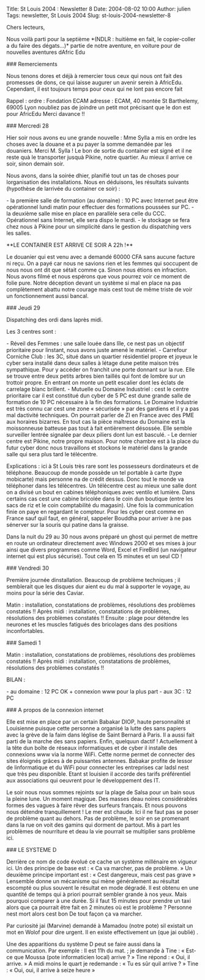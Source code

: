 Title: St Louis 2004 : Newsletter 8
Date: 2004-08-02 10:00
Author: julien
Tags: newsletter, St Louis 2004
Slug: st-louis-2004-newsletter-8

Chers lecteurs,

</p>
Nous voilà parti pour la septième *(NDLR : huitième en fait, le
copier-coller a du faire des dégats...)* partie de notre aventure, en
voiture pour de nouvelles aventures dAfric Edu

</p>
### Remerciements

</p>
Nous tenons dores et déjà à remercier tous ceux qui nous ont fait des
promesses de dons, ce qui laisse augurer un avenir serein à AfricEdu.
Cependant, il est toujours temps pour ceux qui ne lont pas encore fait

</p>
Rappel :  
ordre : Fondation ECAM  
adresse : ECAM, 40 montée St Barthelemy, 69005 Lyon  
noubliez pas de joindre un petit mot précisant que le don est pour
AfricEdu Merci davance !!

</p>
### Mercredi 28

</p>
Hier soir nous avons eu une grande nouvelle : Mme Sylla a mis en ordre
les choses avec la douane et a pu payer la somme demandée par les
douaniers. Merci M. Sylla ! Le bon de sortie du container est signé et
il ne reste quà le transporter jusquà Pikine, notre quartier. Au mieux
il arrive ce soir, sinon demain soir.

</p>
Nous avons, dans la soirée dhier, planifié tout un tas de choses pour
lorganisation des installations. Nous en déduisons, les résultats
suivants (hypothèse de larrivée du container ce soir) :

</p>
-   la première salle de formation (au domaine) : 10 PC avec Internet
    peut être opérationnel lundi matin pour effectuer des formations
    poussées sur PC.
-   la deuxième salle mise en place en parallèle sera celle du CCC.
    Opérationnel sans Internet, elle sera dispo le mardi.
-   le stockage se fera chez nous à Pikine pour un simplicité dans le
    gestion du dispatching vers les salles.

</p>
**LE CONTAINER EST ARRIVE CE SOIR A 22h !**

</p>
Le douanier qui est venu avec a demandé 60000 CFA sans aucune facture ni
reçu. On a payé car nous ne savions rien et les femmes qui soccupent de
nous nous ont dit que sétait comme ça. Sinon nous étions en infraction.
Nous avons filmé et nous espérons que vous pourrez voir ce moment de
folie pure. Notre déception devant un système si mal en place na pas
complètement abattu notre courage mais cest tout de même triste de voir
un fonctionnement aussi bancal.

</p>
### Jeudi 29

</p>
Dispatching des ordi dans laprès midi.

</p>
Les 3 centres sont :

</p>
-   Réveil des Femmes : une salle louée dans lîle, ce nest pas un
    objectif prioritaire pour linstant, nous avons juste amené
    le matériel.
-   Carrefour Corniche Club : les 3C, situé dans un quartier résidentiel
    propre et joyeux le cyber sera installé dans deux salles à létage
    dune petite maison très sympathique. Pour y accéder on franchit une
    porte donnant sur la rue. Elle se trouve entre deux petits arbres
    bien taillés qui font de lombre sur un trottoir propre. En entrant
    on monte un petit escalier dont les éclats de carrelage
    blanc brillent.
-   Mutuelle ou Domaine Industriel : cest le centre prioritaire car il
    est constitué dun cyber de 5 PC est dune grande salle de formation
    de 10 PC nécessaire à la fin des formations. Le Domaine Industrie
    est très connu car cest une zone « sécurisée » par des gardiens et
    il y a pas mal dactivité techniques. On pourrait parler de ZI en
    France avec des PME aux horaires bizarres. En tout cas la pièce
    maîtresse du Domaine est la moissonneuse batteuse pas tout à fait
    entièrement désossée. Elle semble surveiller lentrée signalée par
    deux piliers dont lun est basculé.
-   Le dernier centre est Pikine, notre propre maison. Pour notre
    chambre est à la place du futur cyber donc nous travaillons et
    stockons le matériel dans la grande salle qui sera plus tard
    le télécentre.

</p>
Explications : ici à St Louis très rare sont les possesseurs
dordinateurs et de téléphone. Beaucoup de monde possède un tel portable
à carte (type mobicarte) mais personne na de crédit dessus. Donc tout le
monde va téléphoner dans les télécentres. Un télécentre cest au mieux
une salle dont on a divisé un bout en cabines téléphoniques avec ventilo
et lumière. Dans certains cas cest une cabine bricolée dans le coin dun
boutique (entre les sacs de riz et le coin comptabilité du magasin). Une
fois la communication finie on paye en regardant le compteur. Pour les
cyber cest comme en France sauf quil faut, en général, sappeler Bouddha
pour arriver à ne pas sénerver sur la souris qui patine dans la graisse.

</p>
Dans la nuit du 29 au 30 nous avons préparé un ghost qui permet de
mettre en route un ordinateur directement avec Windows 2000 et ses mises
à jour ainsi que divers programmes comme Word, Excel et FireBird (un
navigateur internet qui est plus sécurisé). Tout cela en 15 minutes et
un seul CD !

</p>
### Vendredi 30

</p>
Première journée dinstallation. Beaucoup de problème techniques ; il
semblerait que les disques dur aient eu du mal à supporter le voyage, au
moins pour la série des Caviar.

</p>
Matin : installation, constatations de problèmes, résolutions des
problèmes constatés !!  
Après midi : installation, constatations de problèmes, résolutions des
problèmes constatés !!  
Ensuite : plage pour détendre les neurones et les muscles fatigués des
bricolages dans des positions inconfortables.

</p>
### Samedi 1

</p>
Matin : installation, constatations de problèmes, résolutions des
problèmes constatés !!  
Après midi : installation, constatations de problèmes, résolutions des
problèmes constatés !!

</p>
BILAN :

</p>
-   au domaine : 12 PC OK + connexion www pour la plus part
-   aux 3C : 12 PC

</p>
### A propos de la connexion internet

</p>
Elle est mise en place par un certain Babakar DIOP, haute personnalité
st Louisienne puisque cette personne a organisé la lutte des sans
papiers avec la grève de la faim dans léglise de Saint Bernard à Paris.
Il a aussi fait parti de la marche des sans papiers. Enfin, quelquun
dactif ! Actuellement à la tête dun boîte de réseaux informatiques et de
cyber il installe des connexions www via la norme WiFi. Cette norme
permet de connecter des sites éloignés grâces à de puissantes antennes.
Babakar profite de lessor de linformatique et du WiFi pour connecter les
entreprises car ladsl nest que très peu disponible. Etant st louisien il
accorde des tarifs préférentiel aux associations qui oeuvrent pour le
développement des IT.

</p>
Le soir nous nous sommes rejoints sur la plage de Salsa pour un bain
sous la pleine lune. Un moment magique. Des masses deau noires
considérables formes des vagues à faire rêver des surfeurs français. Et
nous pouvons nous détendre tranquillement ! Le mer est chaude. Ici il ne
faut pas se poser de problème quant au dehors. Pas de problème, le soir
en se promenant dans la rue on voit des gamins qui dorment de partout.
Mis à part les problèmes de nourriture et deau la vie pourrait se
multiplier sans problème ici.

</p>
### LE SYSTEME D

</p>
Derrière ce nom de code évolué ce cache un système millénaire en vigueur
ici. Un des principe de base est : « Ca va marcher, pas de problème. »
Un deuxième principe important est : « Cest dangereux, mais cest pas
grave » Lensemble donne un mécanisme qui mène généralement au résultat
escompté ou plus souvent le résultat en mode dégradé. Il est obtenu en
une quantité de temps qui à priori pourrait sembler grande à nos yeux.
Mais pourquoi comparer à une durée. Si il faut 15 minutes pour prendre
un taxi alors que ça pourrait être fait en 2 minutes où est le problème
? Personne nest mort alors cest bon De tout façon ça va marcher.

</p>
Par curiosité jai (Marvine) demandé à Mamadou (notre pote) sil existait
un mot en Wolof pour dire urgent. Il en existe effectivement un (que jai
oublié) .

</p>
Une des apparitions du système D peut se faire aussi dans la
communication. Par exemple : Il est 11h du mat. ; je demande à Tine : «
Est-ce que Moussa (pote informaticien local) arrive ? »  
Tine répond : « Oui, il arrive. »  
A midi moins le quart je redemande : « Tu es sûr quil arrive ? »  
Tine : « Oui, oui, il arrive à seize heure »

</p>

